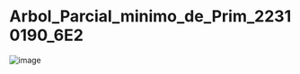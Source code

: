 # Arbol_Parcial_minimo_de_Prim_22310190_6E2
![image](https://github.com/user-attachments/assets/1c455a38-2c7e-4327-9d5a-716be56e0811)
